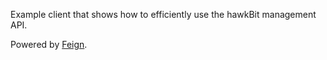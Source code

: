 Example client that shows how to efficiently use the hawkBit management API.

Powered by [Feign](https://github.com/Netflix/feign).